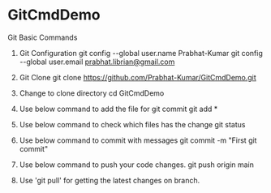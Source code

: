 # GitCmdDemo
Git Basic Commands

1. Git Configuration
git config --global user.name Prabhat-Kumar
git config --global user.email prabhat.librian@gmail.com

2. Git Clone
git clone https://github.com/Prabhat-Kumar/GitCmdDemo.git

3. Change to clone directory
cd GitCmdDemo

4. Use below command to add the file for git commit
git add *

5. Use below command to check which files has the change
git status

6. Use below command to commit with messages
git commit -m "First git commit"

7. Use below command to push your code changes.
git push origin main

8. Use 'git pull' for getting the latest changes on branch.
